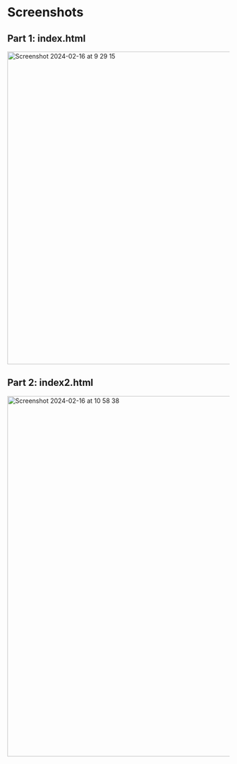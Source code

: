 # Screenshots

## Part 1: index.html
<img width="708" alt="Screenshot 2024-02-16 at 9 29 15" src="https://github.com/myktsk/CPAN134_Lab/assets/22167483/ac0a1278-9b13-4d67-b285-d2ebb2b1bbee">

## Part 2: index2.html
<img width="816" alt="Screenshot 2024-02-16 at 10 58 38" src="https://github.com/myktsk/CPAN134_Lab/assets/22167483/fd9eeab5-3e69-4c75-b6cc-62fc3b2c056b">
